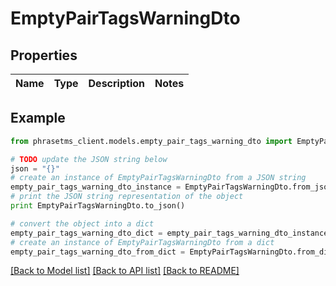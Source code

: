 # EmptyPairTagsWarningDto

## Properties

| Name | Type | Description | Notes |
| ---- | ---- | ----------- | ----- |

## Example

```python
from phrasetms_client.models.empty_pair_tags_warning_dto import EmptyPairTagsWarningDto

# TODO update the JSON string below
json = "{}"
# create an instance of EmptyPairTagsWarningDto from a JSON string
empty_pair_tags_warning_dto_instance = EmptyPairTagsWarningDto.from_json(json)
# print the JSON string representation of the object
print EmptyPairTagsWarningDto.to_json()

# convert the object into a dict
empty_pair_tags_warning_dto_dict = empty_pair_tags_warning_dto_instance.to_dict()
# create an instance of EmptyPairTagsWarningDto from a dict
empty_pair_tags_warning_dto_from_dict = EmptyPairTagsWarningDto.from_dict(empty_pair_tags_warning_dto_dict)
```

[[Back to Model list]](../README.md#documentation-for-models) [[Back to API list]](../README.md#documentation-for-api-endpoints) [[Back to README]](../README.md)
